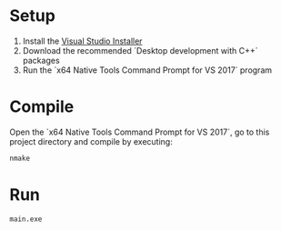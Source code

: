 # Setup

1. Install the [Visual Studio Installer](https://www.visualstudio.com/downloads/?utm_source=mscom&utm_campaign=msdocs)
2. Download the recommended ´Desktop development with C++´ packages
3. Run the ´x64 Native Tools Command Prompt for VS 2017´ program

# Compile

Open the ´x64 Native Tools Command Prompt for VS 2017´, go to this project directory and compile by executing:


```bash
nmake
```

# Run


```bash
main.exe
```
